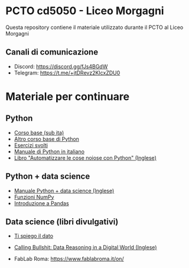 # PCTO cd5050 - Liceo Morgagni

Questa repository contiene il materiale utilizzato durante il PCTO al Liceo Morgagni

## Canali di comunicazione
- Discord: https://discord.gg/fJs4BGdW
- Telegram: https://t.me/+jtDRevz2KIcxZDU0

# Materiale per continuare

## Python
- [Corso base (sub ita)](https://www.coursera.org/learn/python)
- [Altro corso base di Python](https://www.programmareinpython.it/video-corso-python-base/)
- [Esercizi svolti](https://www.programmareinpython.it/esercizi-python/)
- [Manuale di Python in italiano](https://github.com/AllenDowney/ThinkPythonItalian/blob/master/thinkpython_italian.pdf)
- [Libro "Automatizzare le cose noiose con Python" (Inglese)](https://automatetheboringstuff.com/)

## Python + data science
- [Manuale Python + data science (Inglese)](https://www.amazon.it/Introduzione-linformatica-science-Contenuto-digitale/dp/8891915920/ref=sr_1_1?__mk_it_IT=%C3%85M%C3%85%C5%BD%C3%95%C3%91&crid=238BH0OFP7CSW&keywords=deitel+python+italiano&qid=1644189095&s=digital-text&sprefix=deitel+python+italiano%2Cdigital-text%2C94&sr=1-1-catcorr)
- [Funzioni NumPy](https://numpy.org/doc/stable/reference/routines.math.html)
- [Introduzione a Pandas](https://www.html.it/pag/402840/pandas-series-dataframe/)

## Data science (libri divulgativi)
- [Ti spiego il dato](https://www.lafeltrinelli.it/ti-spiego-dato-libro-donata-columbro/e/9788885546264?gclid_EAIaIQobChMI3ozc-5rs9QIVls13Ch0r2QGVEAAYASAAEgItKPD_BwE&awaid=9507&gclid=EAIaIQobChMI3ozc-5rs9QIVls13Ch0r2QGVEAAYASAAEgItKPD_BwE)
- [Calling Bullshit: Data Reasoning in a Digital World (Inglese)](https://www.callingbullshit.org/)


- FabLab Roma:
https://www.fablabroma.it/on/